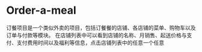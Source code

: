 # Order-a-meal
订餐项目是一个类似外卖的项目，包括订餐餐的店铺、各店铺的菜单、购物车以及订单与付款等模块。
在店铺列表中可以看到店铺的名称、月销售、起送价格与支付、支付费用时间以及福利等信息，点击店铺列表中的任意一个任意

